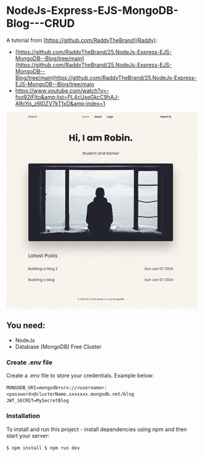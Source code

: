 # NodeJs-Express-EJS-MongoDB-Blog---CRUD
A tutorial from [https://github.com/RaddyTheBrand](Raddy): 
- [https://github.com/RaddyTheBrand/25.NodeJs-Express-EJS-MongoDB--Blog/tree/main](https://github.com/RaddyTheBrand/25.NodeJs-Express-EJS-MongoDB--Blog/tree/main)https://github.com/RaddyTheBrand/25.NodeJs-Express-EJS-MongoDB--Blog/tree/main
- https://www.youtube.com/watch?v=-foo92lFIto&amp;list=PL4cUxeGkcC9hAJ-ARcYq_z6lDZV7kT1xD&amp;index=1

![Alt text](image.png)

## You need:
- NodeJs
- Database (MongoDB) Free Cluster
### Create .env file
Create a .env file to store your credentials. Example below:

`MONGODB_URI=mongodb+srv://<username>:<password>@clusterName.xxxxxxx.mongodb.net/blog
JWT_SECRET=MySecretBlog`
### Installation
To install and run this project - install dependencies using npm and then start your server:

`$ npm install
$ npm run dev`
